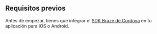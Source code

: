 ## Requisitos previos

Antes de empezar, tienes que integrar el [SDK Braze de Cordova]({{site.baseurl}}/developer_guide/platform_integration_guides/cordova/initial_setup/integration/) en tu aplicación para iOS o Android.
